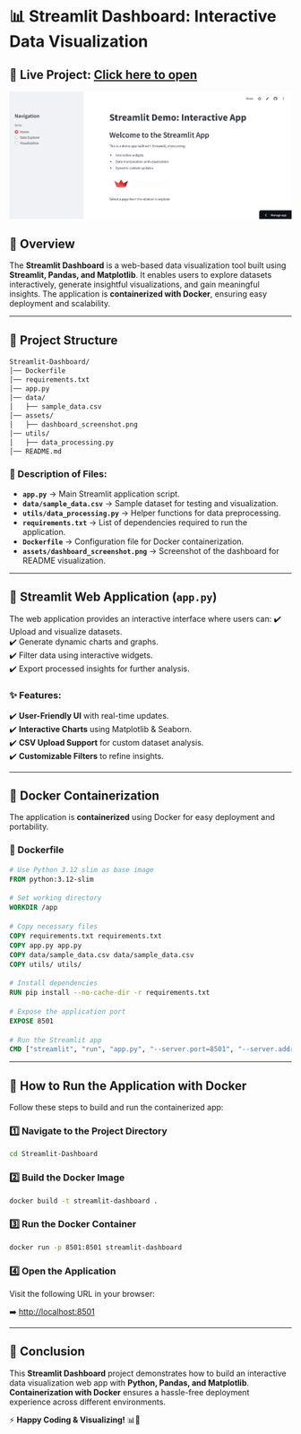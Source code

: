 # 📊 Streamlit Dashboard: Interactive Data Visualization

## 🔗 Live Project: [Click here to open](https://aryan1524in-streamlit-dashboard-main-ao3yyq.streamlit.app/)

![Dashboard Preview](https://github.com/aryan1524in/Streamlit-dashboard/blob/main/Streamlit_dashboard%20(2).png?raw=true)

## 📌 Overview
The **Streamlit Dashboard** is a web-based data visualization tool built using **Streamlit, Pandas, and Matplotlib**. It enables users to explore datasets interactively, generate insightful visualizations, and gain meaningful insights. The application is **containerized with Docker**, ensuring easy deployment and scalability.

---

## 📂 Project Structure
```
Streamlit-Dashboard/
│── Dockerfile
│── requirements.txt
│── app.py
│── data/
│   ├── sample_data.csv
│── assets/
│   ├── dashboard_screenshot.png
│── utils/
│   ├── data_processing.py
│── README.md
```

### 📜 Description of Files:
- **`app.py`** → Main Streamlit application script.
- **`data/sample_data.csv`** → Sample dataset for testing and visualization.
- **`utils/data_processing.py`** → Helper functions for data preprocessing.
- **`requirements.txt`** → List of dependencies required to run the application.
- **`Dockerfile`** → Configuration file for Docker containerization.
- **`assets/dashboard_screenshot.png`** → Screenshot of the dashboard for README visualization.

---

## 🎨 Streamlit Web Application (`app.py`)
The web application provides an interactive interface where users can:
✔️ Upload and visualize datasets.  
✔️ Generate dynamic charts and graphs.  
✔️ Filter data using interactive widgets.  
✔️ Export processed insights for further analysis.  

### ✨ Features:
✔️ **User-Friendly UI** with real-time updates.  
✔️ **Interactive Charts** using Matplotlib & Seaborn.  
✔️ **CSV Upload Support** for custom dataset analysis.  
✔️ **Customizable Filters** to refine insights.  

---

## 🐳 Docker Containerization
The application is **containerized** using Docker for easy deployment and portability.

### 📄 Dockerfile
```dockerfile
# Use Python 3.12 slim as base image
FROM python:3.12-slim

# Set working directory
WORKDIR /app

# Copy necessary files
COPY requirements.txt requirements.txt
COPY app.py app.py
COPY data/sample_data.csv data/sample_data.csv
COPY utils/ utils/

# Install dependencies
RUN pip install --no-cache-dir -r requirements.txt

# Expose the application port
EXPOSE 8501

# Run the Streamlit app
CMD ["streamlit", "run", "app.py", "--server.port=8501", "--server.address=0.0.0.0"]
```

---

## 🚀 How to Run the Application with Docker
Follow these steps to build and run the containerized app:

### 1️⃣ Navigate to the Project Directory
```bash
cd Streamlit-Dashboard
```

### 2️⃣ Build the Docker Image
```bash
docker build -t streamlit-dashboard .
```

### 3️⃣ Run the Docker Container
```bash
docker run -p 8501:8501 streamlit-dashboard
```

### 4️⃣ Open the Application
Visit the following URL in your browser:

➡️ [http://localhost:8501](http://localhost:8501)

---

## 🎯 Conclusion
This **Streamlit Dashboard** project demonstrates how to build an interactive data visualization web app with **Python, Pandas, and Matplotlib**. **Containerization with Docker** ensures a hassle-free deployment experience across different environments.

⚡ **Happy Coding & Visualizing!** 📊🚀

